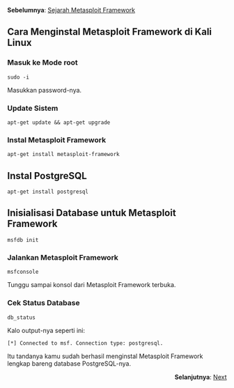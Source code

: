 <p align="left"><b>Sebelumnya</b>: <a href="https://github.com/fixploit03/Belajar-Metasploit/blob/main/resource/Sejarah%20Metasploit%20Framework.md">Sejarah Metasploit Framework</a></p>

## Cara Menginstal Metasploit Framework di Kali Linux

### Masuk ke Mode root

```
sudo -i
```

Masukkan password-nya.

### Update Sistem

```
apt-get update && apt-get upgrade
```

### Instal Metasploit Framework

```
apt-get install metasploit-framework
```

## Instal PostgreSQL

```
apt-get install postgresql
```

## Inisialisasi Database untuk Metasploit Framework 

```
msfdb init
```

### Jalankan Metasploit Framework

```
msfconsole
```

Tunggu sampai konsol dari Metasploit Framework terbuka.

### Cek Status Database

```
db_status
```

Kalo output-nya seperti ini:

```
[*] Connected to msf. Connection type: postgresql.
```

Itu tandanya kamu sudah berhasil menginstal Metasploit Framework lengkap bareng database PostgreSQL-nya.

<p align="right"><b>Selanjutnya</b>: <a href="#">Next</a></p>
